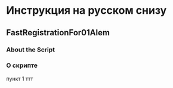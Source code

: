 # Инструкция на русском снизу
## FastRegistrationFor01Alem
### About the Script
### О скрипте
пункт 1 ттт